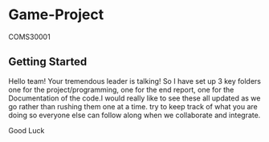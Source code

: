 # Game-Project
COMS30001

## Getting Started
Hello team! Your tremendous leader is talking!
So I have set up 3 key folders one for the project/programming, one for the end report, one for the Documentation of the code.I would really like to see these all updated as we go rather than rushing them one at a time. try to keep track of what you are doing so everyone else can follow along when we collaborate and integrate. 

Good Luck
